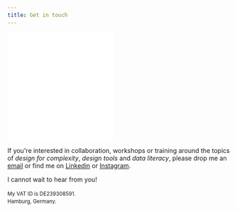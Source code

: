 ```yaml
---
title: Get in touch
---
```

<img src="./assets/contact.svg" width="240" height="240" alt="Get in touch" />

If you're interested in collaboration, workshops or training around the topics of _design for complexity_, _design tools_ and _data literacy_, please drop me an [email](mailto:ch@dataliterate.de) or find me on [Linkedin](https://www.linkedin.com/in/christophestoll/) or [Instagram](https://www.instagram.com/nitrada/).

I cannot wait to hear from you!

<small>My VAT ID is DE239308591.<br /> 
Hamburg, Germany.</small>